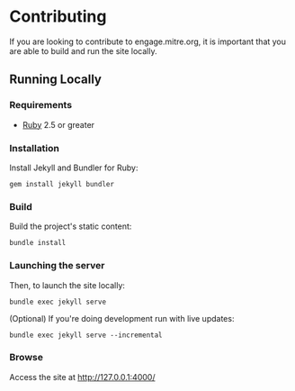 # Contributing

If you are looking to contribute to engage.mitre.org, it is important that you are able to build and run the site 
locally.

## Running Locally

### Requirements

 - [Ruby](https://www.ruby-lang.org/) 2.5 or greater

### Installation

Install Jekyll and Bundler for Ruby:

`gem install jekyll bundler`

### Build

Build the project's static content:

`bundle install`

### Launching the server

Then, to launch the site locally:

`bundle exec jekyll serve`

(Optional) If you're doing development run with live updates:

`bundle exec jekyll serve --incremental`

### Browse
Access the site at http://127.0.0.1:4000/
